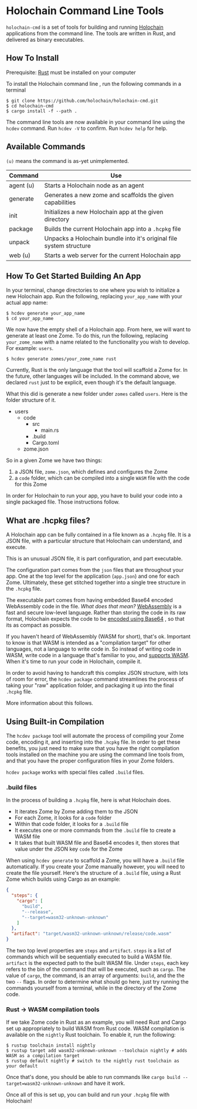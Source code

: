 # Holochain Command Line Tools

`holochain-cmd` is a set of tools for building and running [Holochain](https://holochain.org) applications from the command line. The tools are written in Rust, and delivered as binary executables.

## How To Install

Prerequisite: [Rust](https://www.rust-lang.org/en-US/install.html) must be installed on your computer

To install the Holochain command line , run the following commands in a terminal
```shell
$ git clone https://github.com/holochain/holochain-cmd.git
$ cd holochain-cmd
$ cargo install -f --path .
```

The command line tools are now available in your command line using the `hcdev` command.
Run `hcdev -V` to confirm.
Run `hcdev help` for help.

## Available Commands

`(u)` means the command is as-yet unimplemented.

| Command   | Use                                                                 |
|-----------|---------------------------------------------------------------------|
| agent (u) | Starts a Holochain node as an agent                                 |
| generate  | Generates a new zome and scaffolds the given capabilities           |
| init      | Initializes a new Holochain app at the given directory              |
| package   | Builds the current Holochain app into a `.hcpkg` file               |
| unpack    | Unpacks a Holochain bundle into it's original file system structure |
| web (u)   | Starts a web server for the current Holochain app                   |

## How To Get Started Building An App

In your terminal, change directories to one where you wish to initialize a new Holochain app.
Run the following, replacing `your_app_name` with your actual app name:
```shell
$ hcdev generate your_app_name
$ cd your_app_name
```

We now have the empty shell of a Holochain app. From here, we will want to generate at least one Zome.
To do this, run the following, replacing `your_zome_name` with a name related to the functionality you wish to develop. For example: `users`.
```shell
$ hcdev generate zomes/your_zome_name rust
```

Currently, Rust is the only language that the tool will scaffold a Zome for. In the future, other languages will be included. In the command above, we declared `rust` just to be explicit, even though it's the default language.

What this did is generate a new folder under `zomes` called `users`. Here is the folder structure of it.
- users
  - code
    - src
      - main.rs
    - .build
    - Cargo.toml
  - zome.json

So in a given Zome we have two things:
1. a JSON file, `zome.json`, which defines and configures the Zome
2. a `code` folder, which can be compiled into a single `WASM` file with the code for this Zome

In order for Holochain to run your app, you have to build your code into a single packaged file. Those instructions follow.

## What are .hcpkg files?

A Holochain app can be fully contained in a file known as a `.hcpkg` file.
It is a JSON file, with a particular structure that Holochain can understand, and execute.

This is an unusual JSON file, it is part configuration, and part executable.

The configuration part comes from the `json` files that are throughout your app. One at the top level for the application (`app.json`) and one for each Zome. Ultimately, these get stitched together into a single tree structure in the `.hcpkg` file.

The executable part comes from having embedded Base64 encoded WebAssembly code in the file. *What does that mean?* [WebAssembly](https://webassembly.org/) is a fast and secure low-level language.
Rather than storing the code in its raw format, Holochain expects the code to be [encoded using Base64](https://en.wikipedia.org/wiki/Base64) , so that its as compact as possible.

If you haven't heard of WebAssembly (WASM for short), that's ok. Important to know is that WASM is intended as a "compilation target" for other languages, not a language to write code in. So instead of writing code in WASM, write code in a language that's familiar to you, and [supports WASM](https://github.com/appcypher/awesome-wasm-langs). When it's time to run your code in Holochain, compile it.

In order to avoid having to handcraft this complex JSON structure, with lots of room for error, the `hcdev package` command streamlines the process of taking your "raw" application folder, and packaging it up into the final `.hcpkg` file. 

More information about this follows.

## Using Built-in Compilation

The `hcdev package` tool will automate the process of compiling your Zome code, encoding it, and inserting into the `.hcpkg` file. In order to get these benefits, you just need to make sure that you have the right compilation tools installed on the machine you are using the command line tools from, and that you have the proper configuration files in your Zome folders. 

`hcdev package` works with special files called `.build` files. 

### .build files
In the process of building a `.hcpkg` file, here is what Holochain does.
- It iterates Zome by Zome adding them to the JSON
- For each Zome, it looks for a `code` folder
- Within that code folder, it looks for a `.build` file
- It executes one or more commands from the `.build` file to create a WASM file
- It takes that built WASM file and Base64 encodes it, then stores that value under the JSON key `code` for the Zome

When using `hcdev generate` to scaffold a Zome, you will have a `.build` file automatically. If you create your Zome manually however, you will need to create the file yourself. Here's the structure of a `.build` file, using a Rust Zome which builds using Cargo as an example:
```json
{
  "steps": {
    "cargo": [
      "build",
      "--release",
      "--target=wasm32-unknown-unknown"
    ]
  },
  "artifact": "target/wasm32-unknown-unknown/release/code.wasm"
}
```

The two top level properties are `steps` and `artifact`. `steps` is a list of commands which will be sequentially executed to build a WASM file. `artifact` is the expected path to the built WASM file. Under `steps`, each key refers to the bin of the command that will be executed, such as `cargo`. The value of `cargo`, the command, is an array of arguments: `build`, and the the two `--` flags. In order to determine what should go here, just try running the commands yourself from a terminal, while in the directory of the Zome code.


### Rust -> WASM compilation tools
If we take Zome code in Rust as an example, you will need Rust and Cargo set up appropriately to build WASM from Rust code. WASM compilation is available on the `nightly` Rust toolchain. To enable it, run the following:
```shell
$ rustup toolchain install nightly
$ rustup target add wasm32-unknown-unknown --toolchain nightly # adds WASM as a compilation target
$ rustup default nightly # switch to the nightly rust toolchain as your default
```

Once that's done, you should be able to run commands like `cargo build --target=wasm32-unknown-unknown` and have it work.

Once all of this is set up, you can build and run your `.hcpkg` file with Holochain!


